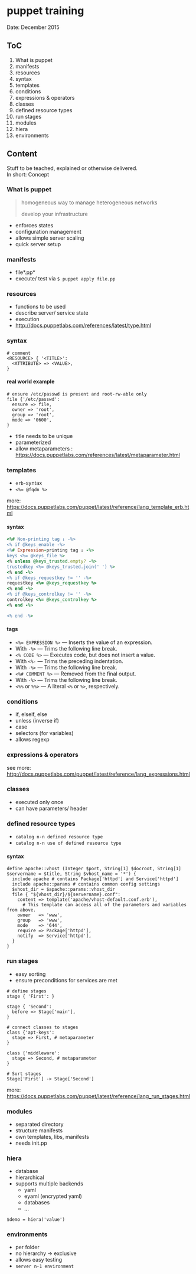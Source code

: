 # puppet training
Date: December 2015

## ToC

1. What is puppet
2. manifests
3. resources
4. syntax
5. templates
6. conditions
7. expressions & operators
8. classes
9. defined resource types
10. run stages
11. modules
12. hiera
13. environments

## Content
Stuff to be teached, explained or otherwise delivered.  
In short: Concept

### What is puppet
> homogeneous way to manage heterogeneous networks
>
> develop your infrastructure

- enforces states
- configuration management
- allows simple server scaling
- quick server setup

### manifests
- file*.pp*
- execute/ test via `$ puppet apply file.pp`

### resources
- functions to be used
- describe server/ service state
- execution
- http://docs.puppetlabs.com/references/latest/type.html

### syntax
```puppet
# comment
<RESOURCE> { '<TITLE>':
  <ATTRIBUTE> => <VALUE>,
}
```

#### real world example
```puppet
# ensure /etc/passwd is present and root-rw-able only
file {'/etc/passwd':
  ensure => file,
  owner => 'root',
  group => 'root',
  mode => '0600',
}
```

- title needs to be unique
- parameterized
- allow metaparameters : https://docs.puppetlabs.com/references/latest/metaparameter.html

### templates
- `erb`-syntax
- `<%= @fqdn %>`

more: https://docs.puppetlabs.com/puppet/latest/reference/lang_template_erb.html

#### syntax
```ruby
<%# Non-printing tag ↓ -%>
<% if @keys_enable -%>
<%# Expression-printing tag ↓ -%>
keys <%= @keys_file %>
<% unless @keys_trusted.empty? -%>
trustedkey <%= @keys_trusted.join(' ') %>
<% end -%>
<% if @keys_requestkey != '' -%>
requestkey <%= @keys_requestkey %>
<% end -%>
<% if @keys_controlkey != '' -%>
controlkey <%= @keys_controlkey %>
<% end -%>

<% end -%>
```

#### tags
- `<%= EXPRESSION %>` — Inserts the value of an expression.
- With `-%>` — Trims the following line break.
- `<% CODE %>` — Executes code, but does not insert a value.
- With `<%-` — Trims the preceding indentation.
- With `-%>` — Trims the following line break.
- `<%# COMMENT %>` — Removed from the final output.
- With `-%>` — Trims the following line break.
- `<%%` or `%%>` — A literal `<%` or `%>`, respectively.

### conditions
- if, elseif, else
- unless (inverse if)
- case
- selectors (for variables)
- allows regexp

### expressions & operators
see more: http://docs.puppetlabs.com/puppet/latest/reference/lang_expressions.html

### classes
- executed only once
- can have parameters/ header

### defined resource types
- `catalog n-n defined resource type`
- `catalog n-n use of defined resource type`

#### syntax
```puppet
define apache::vhost (Integer $port, String[1] $docroot, String[1] $servername = $title, String $vhost_name = '*') {
  include apache # contains Package['httpd'] and Service['httpd']
  include apache::params # contains common config settings
  $vhost_dir = $apache::params::vhost_dir
  file { "${vhost_dir}/${servername}.conf":
    content => template('apache/vhost-default.conf.erb'),
      # This template can access all of the parameters and variables from above.
    owner   => 'www',
    group   => 'www',
    mode    => '644',
    require => Package['httpd'],
    notify  => Service['httpd'],
  }
}
```

### run stages
- easy sorting
- ensure preconditions for services are met

```puppet
# define stages
stage { 'First': }

stage { 'Second':
  before => Stage['main'],
}

# connect classes to stages
class {'apt-keys':
  stage => First, # metaparameter
}

class {'middleware':
  stage => Second, # metaparameter
}

# Sort stages
Stage['First'] -> Stage['Second']
```

more: https://docs.puppetlabs.com/puppet/latest/reference/lang_run_stages.html

### modules
- separated directory
- structure manifests
- own templates, libs, manifests
- needs init.pp

### hiera
- database
- hierarchical
- supports multiple backends
  - yaml
  - eyaml (encrypted yaml)
  - databases
  - ...

```puppet
$demo = hiera('value')
```

### environments
- per folder
- no hierarchy -> exclusive
- allows easy testing
- `server n-1 environment`
